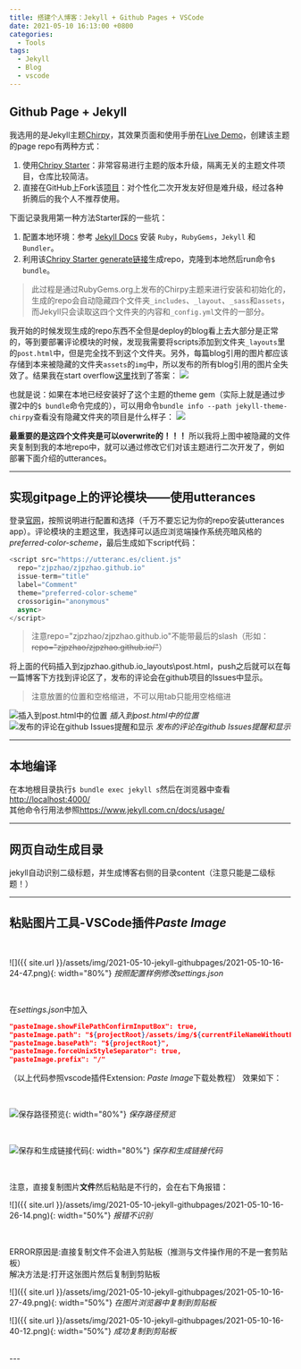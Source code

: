 ```yaml
---
title: 搭建个人博客：Jekyll + Github Pages + VSCode
date: 2021-05-10 16:13:00 +0800
categories:
  - Tools
tags:
  - Jekyll
  - Blog
  - vscode
---
```


## Github Page + Jekyll
我选用的是Jekyll主题[Chirpy](https://github.com/cotes2020/jekyll-theme-chirpy)，其效果页面和使用手册在[Live Demo](https://chirpy.cotes.info/)，创建该主题的page repo有两种方式：
1. 使用[Chripy Starter](https://github.com/cotes2020/chirpy-starter)：非常容易进行主题的版本升级，隔离无关的主题文件项目，仓库比较简洁。
2. 直接在GitHub上Fork该[项目](https://github.com/cotes2020/jekyll-theme-chirpy)：对个性化二次开发友好但是难升级，经过各种折腾后的我个人不推荐使用。 

下面记录我用第一种方法Starter踩的一些坑：
1. 配置本地环境：参考 [Jekyll Docs](https://jekyllrb.com/docs/installation/) 安装 `Ruby`，`RubyGems`，`Jekyll` 和 `Bundler`。
2. 利用该[Chripy Starter generate链接](https://github.com/cotes2020/chirpy-starter/generate)生成repo，克隆到本地然后run命令`$ bundle`。
>此过程是通过RubyGems.org上发布的Chirpy主题来进行安装和初始化的，生成的repo会自动隐藏四个文件夹`_includes`、`_layout`、`_sass`和`assets`，而Jekyll只会读取这四个文件夹的内容和`_config.yml`文件的一部分。

我开始的时候发现生成的repo东西不全但是deploy的blog看上去大部分是正常的，等到要部署评论模块的时候，发现我需要将scripts添加到文件夹`_layouts`里的`post.html`中，但是完全找不到这个文件夹。另外，每篇blog引用的图片都应该存储到本来被隐藏的文件夹`assets`的`img`中，所以发布的所有blog引用的图片全失效了。结果我在start overflow[这里](https://stackoverflow.com/questions/44556609/jekyll-not-generating-folders)找到了答案：
![](/assets/img/2021-05-10-jekyll-githubpages/2021-11-02-20-37-59.png)

也就是说：如果在本地已经安装好了这个主题的theme gem（实际上就是通过步骤2中的`$ bundle`命令完成的），可以用命令`bundle info --path jekyll-theme-chirpy`查看没有隐藏文件夹的项目是什么样子：
![](/assets/img/2021-05-10-jekyll-githubpages/2021-11-02-20-19-39.png)

**最重要的是这四个文件夹是可以overwrite的！！！** 
所以我将上图中被隐藏的文件夹复制到我的本地repo中，就可以通过修改它们对该主题进行二次开发了，例如部署下面介绍的utterances。

---

## 实现gitpage上的评论模块——使用utterances
登录[官网](https://utteranc.es/)，按照说明进行配置和选择（千万不要忘记为你的repo安装utterances app）。评论模块的主题这里，我选择可以适应浏览端操作系统亮暗风格的*preferred-color-scheme*，最后生成如下script代码：

```javascript
<script src="https://utteranc.es/client.js"
  repo="zjpzhao/zjpzhao.github.io"
  issue-term="title"
  label="Comment"
  theme="preferred-color-scheme"
  crossorigin="anonymous"
  async>
</script>
```

>注意repo="zjpzhao/zjpzhao.github.io"不能带最后的slash（形如：~~repo="zjpzhao/zjpzhao.github.io/"~~） 

将上面的代码插入到zjpzhao.github.io\_layouts\post.html，push之后就可以在每一篇博客下方找到评论区了，发布的评论会在github项目的Issues中显示。
> 注意放置的位置和空格缩进，不可以用tab只能用空格缩进

![插入到post.html中的位置](/assets/img/2021-05-10-jekyll-githubpages/2021-11-02-19-55-52.png)
_插入到post.html中的位置_
![发布的评论在github Issues提醒和显示](/assets/img/2021-05-10-jekyll-githubpages/2021-11-02-20-07-43.png)
_发布的评论在github Issues提醒和显示_

---

## 本地编译
在本地根目录执行`$ bundle exec jekyll s`然后在浏览器中查看<http://localhost:4000/>  
其他命令行用法参照<https://www.jekyll.com.cn/docs/usage/>

---

## 网页自动生成目录
jekyll自动识别二级标题，并生成博客右侧的目录content（注意只能是二级标题！）

---




## 粘贴图片工具-VSCode插件*Paste Image*
<br>

![]({{ site.url }}/assets/img/2021-05-10-jekyll-githubpages/2021-05-10-16-24-47.png){: width="80%"}
_按照配置样例修改settings.json_

<br>

在*settings.json*中加入
```json
"pasteImage.showFilePathConfirmInputBox": true,
"pasteImage.path": "${projectRoot}/assets/img/${currentFileNameWithoutExt}",
"pasteImage.basePath": "${projectRoot}",
"pasteImage.forceUnixStyleSeparator": true,
"pasteImage.prefix": "/"
```
（以上代码参照vscode插件Extension: *Paste Image*下载处教程）
效果如下：

<br>

![保存路径预览](/assets/img/2021-05-10-jekyll-githubpages/2021-05-10-16-24-17.png){: width="80%"}
_保存路径预览_

<br>

![保存和生成链接代码](/assets/img/2021-05-10-jekyll-githubpages/2021-05-10-16-24-34.png){: width="80%"}
_保存和生成链接代码_

<br>

注意，直接复制图片**文件**然后粘贴是不行的，会在右下角报错：

![]({{ site.url }}/assets/img/2021-05-10-jekyll-githubpages/2021-05-10-16-26-14.png){: width="50%"}
_报错不识别_

<br>

ERROR原因是:直接复制文件不会进入剪贴板（推测与文件操作用的不是一套剪贴板）  
解决方法是:打开这张图片然后复制到剪贴板

![]({{ site.url }}/assets/img/2021-05-10-jekyll-githubpages/2021-05-10-16-27-49.png){: width="50%"}
_在图片浏览器中复制到剪贴板_

![]({{ site.url }}/assets/img/2021-05-10-jekyll-githubpages/2021-05-10-16-40-12.png){: width="50%"}
_成功复制到剪贴板_

<br>
---
